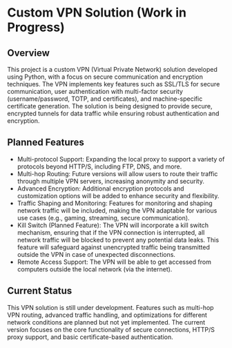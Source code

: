 # Custom VPN Solution (Work in Progress)
## Overview
This project is a custom VPN (Virtual Private Network) solution developed using Python, with a focus on secure communication and encryption techniques. The VPN implements key features such as SSL/TLS for secure communication, user authentication with multi-factor security (username/password, TOTP, and certificates), and machine-specific certificate generation. The solution is being designed to provide secure, encrypted tunnels for data traffic while ensuring robust authentication and encryption.
## Planned Features
* Multi-protocol Support: Expanding the local proxy to support a variety of protocols beyond HTTP/S, including FTP, DNS, and more.
* Multi-hop Routing: Future versions will allow users to route their traffic through multiple VPN servers, increasing anonymity and security.
* Advanced Encryption: Additional encryption protocols and customization options will be added to enhance security and flexibility.
* Traffic Shaping and Monitoring: Features for monitoring and shaping network traffic will be included, making the VPN adaptable for various use cases (e.g., gaming, streaming, secure communication).
* Kill Switch (Planned Feature): The VPN will incorporate a kill switch mechanism, ensuring that if the VPN connection is interrupted, all network traffic will be blocked to prevent any potential data leaks. This feature will safeguard against unencrypted traffic being transmitted outside the VPN in case of unexpected disconnections.
* Remote Access Support: The VPN will be able to get accessed from computers outside the local network (via the internet).
## Current Status
This VPN solution is still under development. Features such as multi-hop VPN routing, advanced traffic handling, and optimizations for different network conditions are planned but not yet implemented. The current version focuses on the core functionality of secure connections, HTTP/S proxy support, and basic certificate-based authentication.
